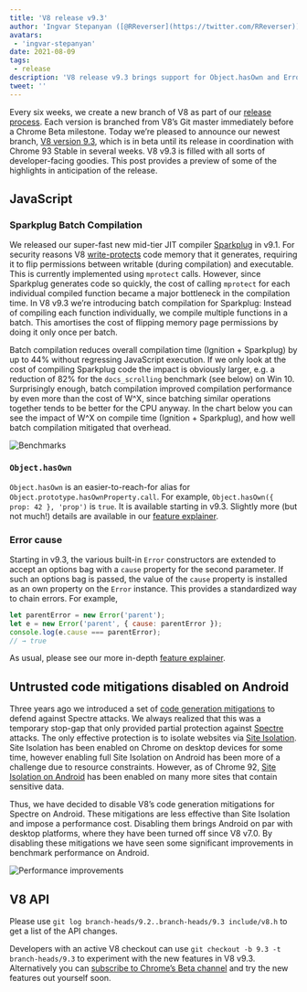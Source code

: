 ```yaml
---
title: 'V8 release v9.3'
author: 'Ingvar Stepanyan ([@RReverser](https://twitter.com/RReverser))'
avatars:
 - 'ingvar-stepanyan'
date: 2021-08-09
tags:
 - release
description: 'V8 release v9.3 brings support for Object.hasOwn and Error causes, improves compilation performance and disables untrusted codegen mitigations on Android.'
tweet: ''
---
```

Every six weeks, we create a new branch of V8 as part of our [release process](https://v8.dev/docs/release-process). Each version is branched from V8’s Git master immediately before a Chrome Beta milestone. Today we’re pleased to announce our newest branch, [V8 version 9.3](https://chromium.googlesource.com/v8/v8.git/+log/branch-heads/9.3), which is in beta until its release in coordination with Chrome 93 Stable in several weeks. V8 v9.3 is filled with all sorts of developer-facing goodies. This post provides a preview of some of the highlights in anticipation of the release.

## JavaScript

### Sparkplug Batch Compilation

We released our super-fast new mid-tier JIT compiler [Sparkplug](https://v8.dev/blog/sparkplug) in v9.1. For security reasons V8 [write-protects](https://en.wikipedia.org/wiki/W%5EX) code memory that it generates, requiring it to flip permissions between writable (during compilation) and executable. This is currently implemented using `mprotect` calls. However, since Sparkplug generates code so quickly, the cost of calling `mprotect` for each individual compiled function became a major bottleneck in the compilation time. In V8 v9.3 we’re introducing batch compilation for Sparkplug: Instead of compiling each function individually, we compile multiple functions in a batch. This amortises the cost of flipping memory page permissions by doing it only once per batch.

Batch compilation reduces overall compilation time (Ignition + Sparkplug) by up to 44% without regressing JavaScript execution. If we only look at the cost of compiling Sparkplug code the impact is obviously larger, e.g. a reduction of 82% for the `docs_scrolling` benchmark (see below) on Win 10. Surprisingly enough, batch compilation improved compilation performance by even more than the cost of W^X, since batching similar operations together tends to be better for the CPU anyway. In the chart below you can see the impact of W^X on compile time (Ignition + Sparkplug), and how well batch compilation mitigated that overhead.

![Benchmarks](/_img/v8-release-93/sparkplug.svg)

### `Object.hasOwn`

`Object.hasOwn` is an easier-to-reach-for alias for `Object.prototype.hasOwnProperty.call`. For example, `Object.hasOwn({ prop: 42 }, 'prop')` is `true`. It is available starting in v9.3. Slightly more (but not much!) details are available in our [feature explainer](https://v8.dev/features/object-has-own).

### Error cause

Starting in v9.3, the various built-in `Error` constructors are extended to accept an options bag with a `cause` property for the second parameter. If such an options bag is passed, the value of the `cause` property is installed as an own property on the `Error` instance. This provides a standardized way to chain errors. For example,

```javascript
let parentError = new Error('parent');
let e = new Error('parent', { cause: parentError });
console.log(e.cause === parentError);
// → true
```

As usual, please see our more in-depth [feature explainer](https://v8.dev/features/error-cause).

## Untrusted code mitigations disabled on Android

Three years ago we introduced a set of [code generation mitigations](https://v8.dev/blog/spectre) to defend against Spectre attacks. We always realized that this was a temporary stop-gap that only provided partial protection against [Spectre](https://spectreattack.com/spectre.pdf) attacks. The only effective protection is to isolate websites via [Site Isolation](https://blog.chromium.org/2021/03/mitigating-side-channel-attacks.html).  Site Isolation has been enabled on Chrome on desktop devices for some time, however enabling full Site Isolation on Android has been more of a challenge due to resource constraints. However, as of Chrome 92, [Site Isolation on Android](https://security.googleblog.com/2021/07/protecting-more-with-site-isolation.html) has been enabled on many more sites that contain sensitive data.

Thus, we have decided to disable V8’s code generation mitigations for Spectre on Android. These mitigations are less effective than Site Isolation and impose a performance cost. Disabling them brings Android on par with desktop platforms, where they have been turned off since V8 v7.0. By disabling these mitigations we have seen some significant improvements in benchmark performance on Android.

![Performance improvements](/_img/v8-release-93/code-mitigations.svg)

## V8 API

Please use `git log branch-heads/9.2..branch-heads/9.3 include/v8.h` to get a list of the API changes.

Developers with an active V8 checkout can use `git checkout -b 9.3 -t branch-heads/9.3` to experiment with the new features in V8 v9.3. Alternatively you can [subscribe to Chrome’s Beta channel](https://www.google.com/chrome/browser/beta.html) and try the new features out yourself soon.
